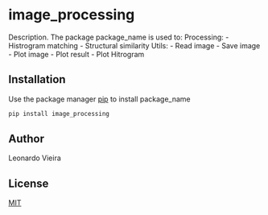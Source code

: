 # image_processing

Description. 
The package package_name is used to:
	Processing:
		- Histrogram matching
		- Structural similarity
	Utils:
		- Read image
		- Save image
		- Plot image
		- Plot result
		- Plot Hitrogram

## Installation

Use the package manager [pip](https://pip.pypa.io/en/stable/) to install package_name

```bash
pip install image_processing
```

## Author
Leonardo Vieira

## License
[MIT](https://choosealicense.com/licenses/mit/)